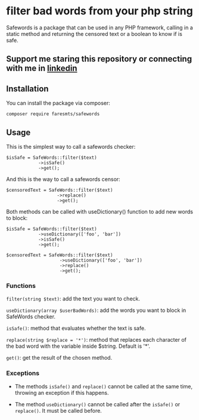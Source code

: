 # filter bad words from your php string

Safewords is a package that can be used in any PHP framework, calling in a static method and returning the censored text or a boolean to know if is safe. 

## Support me staring this repository or connecting with me in [linkedin](https://www.linkedin.com/in/matheusfares/)

## Installation

You can install the package via composer: 

```
composer require faresmts/safewords
```

## Usage

This is the simplest way to call a safewords checker: 
```
$isSafe = SafeWords::filter($text)
            ->isSafe()
            ->get();
```
And this is the way to call a safewords censor:
```
$censoredText = SafeWords::filter($text)
                   ->replace()
                   ->get();
```

Both methods can be called with useDictionary() function to add new words to block:
```
$isSafe = SafeWords::filter($text)
            ->useDictionary(['foo', 'bar'])
            ->isSafe()
            ->get();

$censoredText = SafeWords::filter($text)
                    ->useDictionary(['foo', 'bar'])
                    ->replace()
                    ->get();

```

### Functions

`filter(string $text)`: add the text you want to check.

`useDictionary(array $userBadWords)`: add the words you want to block in SafeWords checker. 

`isSafe()`: method that evaluates whether the text is safe.

`replace(string $replace = '*')`: method that replaces each character of the bad word with the variable inside $string. Default is '*'.

`get()`: get the result of the chosen method.

### Exceptions

- The methods `isSafe()` and `replace()` cannot be called at the same time, throwing an exception if this happens.

- The method `useDictionary()` cannot be called after the `isSafe()` or `replace()`. It must be called before. 






